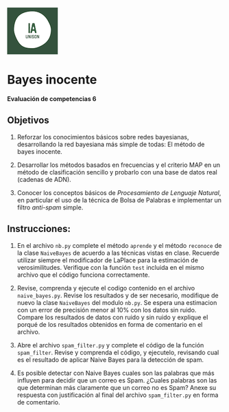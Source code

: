 ![](ia.png)

# Bayes inocente

**Evaluación de competencias 6**

## Objetivos

1. Reforzar los conocimientos básicos sobre redes bayesianas, desarrollando la red 
   bayesiana más simple de todas: El método de bayes inocente.
   
2. Desarrollar los métodos basados en frecuencias y el criterio MAP en un método de clasificación sencillo y 
   probarlo con una base de datos real (cadenas de ADN).
   
3. Conocer los conceptos básicos de *Procesamiento de Lenguaje Natural*, en particular el uso de la técnica de Bolsa de 
   Palabras e implementar un filtro *anti-spam* simple.
   
   
## Instrucciones:

1. En el archivo `nb.py` complete el método `aprende` y el método `reconoce` de la clase `NaiveBayes` de acuerdo
   a las técnicas vistas en clase. Recuerde utilizar siempre el modificador de LaPlace para la estimación de verosimilitudes.
   Verifique con la función `test` incluida en el mismo archivo que el código funciona correctamente.
   
2. Revise, comprenda y ejecute el codigo contenido en el archivo `naive_bayes.py`. Revise los resultados y de ser necesario, 
   modifique de nuevo la clase `NaiveBayes` del modulo `nb.py`. Se espera una estimacion con un error de precisión menor al 10% con los datos sin ruido. 
   Compare los resultados de datos con ruido y sin ruido y explique el porqué de los resultados obtenidos en forma de comentario en el 
   archivo.

3. Abre el archivo `spam_filter.py` y complete el código de la función `spam_filter`. Revise y comprenda el código, y ejecutelo, 
   revisando cual es el resultado de aplicar Naive Bayes para la detección de spam.
   
4. Es posible detectar con Naive Bayes cuales son las palabras que más influyen para decidir que un correo es Spam. 
   ¿Cuales palabras son las que determinan más claramente que un correo no es Spam? Anexe su respuesta con justificación 
   al final del archivo `spam_filter.py` en forma de comentario.

